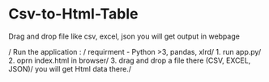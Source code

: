 # Csv-to-Html-Table
Drag and drop file like csv, excel, json you will get output in webpage


/
Run the application : 
/
                    requirment - Python >3, pandas, xlrd/
                    1. run app.py/
                    2. oprn index.html in browser/
                    3. drag and drop a file there (CSV, EXCEL, JSON)/
                    you will get Html data there./
